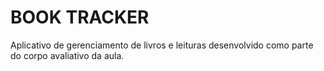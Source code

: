 
# BOOK TRACKER

Aplicativo de gerenciamento de livros e leituras desenvolvido como parte do corpo avaliativo da aula.
